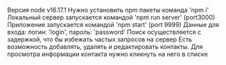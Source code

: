 Версия node v16.17.1
Нужно установить npm пакеты команда 'npm i'
Локальный сервер запускается командой 'npm run server' (port3000)
Приложение запускается командой 'npm start' (port 9999)
Данные для входа: логин: 'login', пароль: 'password'
Поиск осуществляется с задержкой, что бы избежать частых запросов на сервер
Есть возможность добавлять, удалять и редактировать контакты.
Для просмотра информации контакта нужно кликнуть на него в списке
